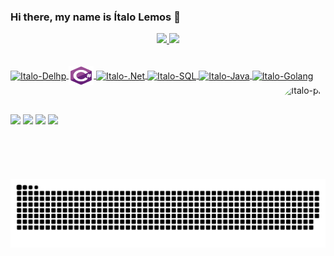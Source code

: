 ### Hi there, my name is Ítalo Lemos 👋

<div align="center">
  <a href="https://github.com/ItaloLemosGasparo">
  <img height="180em" src="https://github-readme-stats.vercel.app/api?username=ItaloLemosGasparo&show_icons=true&theme=dark&include_all_commits=true&count_private=true"/>
  <img height="180em" src="https://github-readme-stats.vercel.app/api/top-langs/?username=ItaloLemosGasparo&layout=compact&langs_count=7&theme=dark"/>
</div>
<br/>
  
<div style="display: inline_block"><br>  
  <img align="center" alt="Italo-Delhp" height="30" width="30" src="https://cdn-icons-png.flaticon.com/512/5968/5968252.png"> <!-- Delph -->
  <img align="center" alt="Italo-C#" height="30" width="40" src="https://raw.githubusercontent.com/devicons/devicon/master/icons/csharp/csharp-original.svg"> <!-- C# -->
  <img align="center" alt="Italo-.Net" height="30" width="30" src="https://play-lh.googleusercontent.com/Gs6kFTfe9wy0kp3RvMMhCEejwohHaVUEaY9mda3aweBM9S6BLjLo7Nu4uTNNDN9gPfk"> <!-- .Net Framework -->
  <img align="center" alt="Italo-SQL" height="30" width="30" src="https://static-00.iconduck.com/assets.00/sql-database-sql-azure-icon-1955x2048-4pmty46t.png"> <!-- SQL -->  
  <img align="center" alt="Italo-Java" height="30" width="30" src="https://cdn.jsdelivr.net/gh/devicons/devicon/icons/java/java-original-wordmark.svg"> <!-- Java -->
  <img align="center" alt="Italo-Golang" height="30" width="30" src="https://go.dev/blog/go-brand/Go-Logo/PNG/Go-Logo_Aqua.png"> <!-- Golang -->
  
  <img align="right" alt="Italo-pic" height="150" style="border-radius:50px;" src="https://smokeinairplanes.wordpress.com/wp-content/uploads/2017/09/a22d5247d9e3b9ea17d816a56f4a39ec.gif?w=500">
</div>
  
  ##
  
<br/>
  
<div> 
  <a href="https://www.linkedin.com/in/ItaloLemosGasparo/" target="_blank"><img src="https://img.shields.io/badge/LinkedIn-0077B5?style=for-the-badge&logo=linkedin&logoColor=white" target="_blank"></a> <!-- Linkedin -->
  <a href="mailto:italolemos4@gmail.com" target="_blank"><img src="https://img.shields.io/badge/Gmail-D14836?style=for-the-badge&logo=gmail&logoColor=white" target="_blank"></a> <!-- Gmail -->
  <a href="https://api.whatsapp.com/send?phone=+55016981321954&text=" target="_blank"><img src="https://img.shields.io/badge/WhatsApp-25D366?style=for-the-badge&logo=whatsapp&logoColor=white" target="_blank"></a> <!-- Whatsapp -->
  <a href="https://www.instagram.com/italo_lemos_gasparo/" target="_blank"><img src="https://img.shields.io/badge/-Instagram-%23E4405F?style=for-the-badge&logo=instagram&logoColor=white" target="_blank"></a> <!-- Instagram -->
  
  
  ![Snake animation](https://github.com/ItaloLemosGasparo/ItaloLemosGasparo/blob/output/github-snake-dark.svg)
 
</div>
